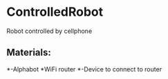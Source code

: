 # ControlledRobot
Robot controlled by cellphone

## Materials:
*-Alphabot 
*WiFi router
*-Device to connect to router

